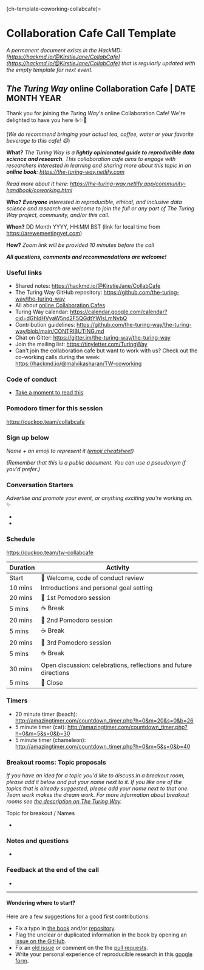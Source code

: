 (ch-template-coworking-collabcafe)=
# Collaboration Cafe Call Template

*A permanent document exists in the HackMD: [https://hackmd.io/@KirstieJane/CollabCafe](https://hackmd.io/@KirstieJane/CollabCafe) that is regularly updated with the empty template for next event.*

## _The Turing Way_ online Collaboration Cafe | DATE MONTH YEAR

Thank you for joining the _Turing Way_'s online Collaboration Cafe!
We're delighted to have you here ☕️✨🎂

(*We do recommend bringing your actual tea, coffee, water or your favorite beverage to this cafe! :smile:*)

**What?** *The Turing Way is a **lightly opinionated guide to reproducible data science and research**. 
This collaboration cafe aims to engage with researchers interested in learning and sharing more about this topic in an **online book**: https://the-turing-way.netlify.com*

*Read more about it here: https://the-turing-way.netlify.app/community-handbook/coworking.html*

**Who?** ***Everyone** interested in reproducible, ethical, and inclusive data science and research are welcome to join the full or any part of The Turing Way project, community, and/or this call.*

**When?** DD Month YYYY, HH:MM BST (link for local time from https://arewemeetingyet.com)

**How?** *Zoom link will be provided 10 minutes before the call*

***All questions, comments and recommendations are welcome!***

### Useful links

* Shared notes: https://hackmd.io/@KirstieJane/CollabCafe
* The Turing Way GitHub repository: https://github.com/the-turing-way/the-turing-way
* All about [online Collaboration Cafes](https://the-turing-way.netlify.app/community-handbook/coworking/coworking-collabcafe.html#breakout-rooms)
* Turing Way calendar: https://calendar.google.com/calendar?cid=dGhldHVyaW5nd2F5QGdtYWlsLmNvbQ
* Contribution guidelines: https://github.com/the-turing-way/the-turing-way/blob/main/CONTRIBUTING.md
* Chat on Gitter: https://gitter.im/the-turing-way/the-turing-way
* Join the mailing list: https://tinyletter.com/TuringWay
* Can't join the collaboration cafe but want to work with us? Check out the co-working calls during the week: https://hackmd.io/@malvikasharan/TW-coworking

### Code of conduct

* [Take a moment to read this](https://github.com/the-turing-way/the-turing-way/blob/main/CODE_OF_CONDUCT.md)

### Pomodoro timer for this session
https://cuckoo.team/collabcafe

### Sign up below

*Name <A fun Icebreaker> + an emoji to represent it ([emoji cheatsheet](https://github.com/ikatyang/emoji-cheat-sheet/blob/master/README.md))*

*(Remember that this is a public document. You can use a pseudonym if you'd prefer.)*

### Conversation Starters

*Advertise and promote your event, or anything exciting you're working on.* ✨

*
*

### Schedule

https://cuckoo.team/tw-collabcafe

| Duration | Activity |
| ---- | -------- |
| Start | 👋 Welcome, code of conduct review |
| 10 mins | Introductions and personal goal setting |
| 20 mins | 🍅 1st Pomodoro session |
| 5 mins | ☕️ Break |
| 20 mins | 🍅 2nd Pomodoro session |
| 5 mins | ☕️ Break  |
| 20 mins | 🍅 3rd Pomodoro session |
| 5 mins | ☕️ Break |
| 30 mins | Open discussion: celebrations, reflections and future directions |
| 5 mins | 👋 Close |

### Timers

* 20 minute timer (beach): http://amazingtimer.com/countdown_timer.php?h=0&m=20&s=0&b=26
* 5 minute timer (cat): http://amazingtimer.com/countdown_timer.php?h=0&m=5&s=0&b=30
* 5 minute timer (chameleon): http://amazingtimer.com/countdown_timer.php?h=0&m=5&s=0&b=40

### Breakout rooms: Topic proposals

*If you have an idea for a topic you'd like to discuss in a breakout room, please add it below and put your name next to it. If you like one of the topics that is already suggested, please add your name next to that one. Team work makes the dream work. For more information about breakout rooms see [the description on The Turing Way](https://the-turing-way.netlify.app/community-handbook/coworking/coworking-collabcafe.html#breakout-rooms#breakout-rooms).*

Topic for breakout / Names

*

### Notes and questions

*

### Feedback at the end of the call

*

----

#### Wondering where to start?

Here are a few suggestions for a good first contributions:

- Fix a typo in [the book](https://the-turing-way.netlify.com) and/or [repository](https://github.com/the-turing-way/the-turing-way).
- Flag the unclear or duplicated information in the book by opening an [issue on the GitHub](https://github.com/the-turing-way/the-turing-way/issues).
- Fix an [old issue](https://github.com/the-turing-way/the-turing-way/issues) or comment on the the [pull requests](https://github.com/the-turing-way/the-turing-way/pulls).
- Write your personal experience of reproducible research in this [google form](https://goo.gl/forms/akFqZEIy2kxAjfZW2).

